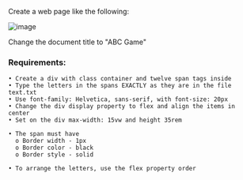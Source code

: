 Create a web page like the following:

![image](https://github.com/nsinorov/SoftUniMainPath/assets/45227327/085665fb-6ecb-45c8-9fdf-e4bf59db85c9)

Change the document title to "ABC Game"

### Requirements:

    • Create a div with class container and twelve span tags inside
    • Type the letters in the spans EXACTLY as they are in the file text.txt
    • Use font-family: Helvetica, sans-serif, with font-size: 20px
    • Change the div display property to flex and align the items in center
    • Set on the div max-width: 15vw and height 35rem
    
    • The span must have
      o Border width - 1px
      o Border color - black
      o Border style - solid
      
    • To arrange the letters, use the flex property order
